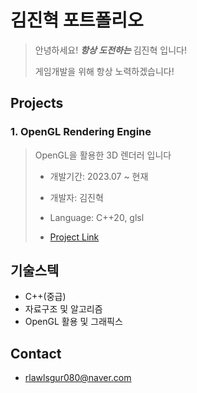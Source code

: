 # 김진혁 포트폴리오

> 안녕하세요! ***항상 도전하는*** 김진혁 입니다!
>
> 게임개발을 위해 항상 노력하겠습니다!

## Projects
### 1. OpenGL Rendering Engine
> OpenGL을 활용한 3D 렌더러 입니다
>
> * 개발기간: 2023.07 ~ 현재
>
> * 개발자: 김진혁
>
> * Language: C++20, glsl
>
> * [Project Link](https://github.com/AfterBrun/OpenGL-RenderingEngine.git)

## 기술스텍
* C++(중급)
* 자료구조 및 알고리즘
* OpenGL 활용 및 그래픽스

## Contact
* rlawlsgur080@naver.com
